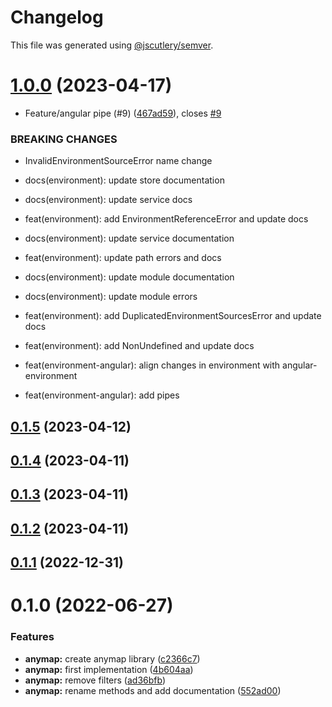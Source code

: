 # Changelog

This file was generated using [@jscutlery/semver](https://github.com/jscutlery/semver).

# [1.0.0](https://github.com/RicardoJBarrios/kuoki/compare/anymap-v0.1.5...anymap-v1.0.0) (2023-04-17)


* Feature/angular pipe (#9) ([467ad59](https://github.com/RicardoJBarrios/kuoki/commit/467ad59ea50c9ae541980ccaf080c439e6f5d764)), closes [#9](https://github.com/RicardoJBarrios/kuoki/issues/9)


### BREAKING CHANGES

* InvalidEnvironmentSourceError name change

* docs(environment): update store documentation

* docs(environment): update service docs

* feat(environment): add EnvironmentReferenceError and update docs

* docs(environment): update service documentation

* feat(environment): update path errors and docs

* docs(environment): update module documentation

* docs(environment): update module errors

* feat(environment): add DuplicatedEnvironmentSourcesError and update docs

* feat(environment): add NonUndefined and update docs

* feat(environment-angular): align changes in environment with angular-environment

* feat(environment-angular): add pipes



## [0.1.5](https://github.com/RicardoJBarrios/kuoki/compare/anymap-v0.1.4...anymap-v0.1.5) (2023-04-12)



## [0.1.4](https://github.com/RicardoJBarrios/kuoki/compare/anymap-v0.1.3...anymap-v0.1.4) (2023-04-11)



## [0.1.3](https://github.com/RicardoJBarrios/kuoki/compare/anymap-v0.1.2...anymap-v0.1.3) (2023-04-11)



## [0.1.2](https://github.com/RicardoJBarrios/kuoki/compare/anymap-v0.1.1...anymap-v0.1.2) (2023-04-11)



## [0.1.1](https://github.com/RicardoJBarrios/kuoki/compare/anymap-v0.1.0...anymap-v0.1.1) (2022-12-31)



# 0.1.0 (2022-06-27)


### Features

* **anymap:** create anymap library ([c2366c7](https://github.com/RicardoJBarrios/kuoki/commit/c2366c73438d302331f82b905bc6f82ab68f7fb2))
* **anymap:** first implementation ([4b604aa](https://github.com/RicardoJBarrios/kuoki/commit/4b604aa363248a83d7380e64fb0403a39a42fc3c))
* **anymap:** remove filters ([ad36bfb](https://github.com/RicardoJBarrios/kuoki/commit/ad36bfb6987b18e1f0a6384786c9e6bc69d5a8f7))
* **anymap:** rename methods and add documentation ([552ad00](https://github.com/RicardoJBarrios/kuoki/commit/552ad00763de13ac93d8f93a2baa8fab53a52e90))

